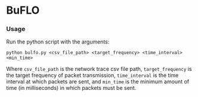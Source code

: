 # BuFLO

### Usage

Run the python script with the arguments:

```
python bulfo.py <csv_file_path> <target_frequency> <time_interval> <min_time>
```

Where ```csv_file_path``` is the network trace csv file path, ```target_frequency``` is the target frequency of packet transmission, ```time_interval``` is the time interval at which packets are sent, and ```min_time``` is the minimum amount of time (in milliseconds) in which packets must be sent.